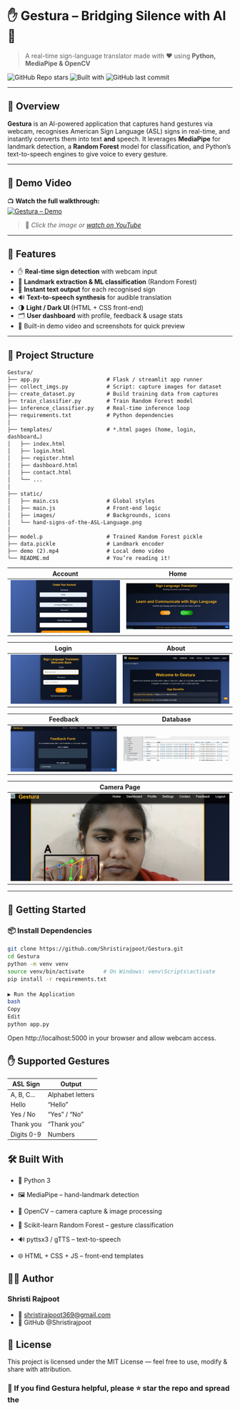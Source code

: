 # ✋ Gestura – Bridging Silence with AI 🤖  
> A real-time sign-language translator made with ❤️ using **Python, MediaPipe & OpenCV**
> 
![GitHub Repo stars](https://img.shields.io/github/stars/Shristirajpoot/Gestura-Retail-Accessibility-AI?style=social) 
![Built with](https://img.shields.io/badge/Built%20with-Python%20%7C%20MediaPipe%20%7C%20OpenCV-blue) 
![GitHub last commit](https://img.shields.io/github/last-commit/Shristirajpoot/Gestura-Retail-Accessibility-AI?color=brightgreen)



---

## 🌟 Overview
**Gestura** is an AI-powered application that captures hand gestures via webcam, recognises American Sign Language (ASL) signs in real-time, and instantly converts them into text **and** speech. It leverages **MediaPipe** for landmark detection, a **Random Forest** model for classification, and Python’s text-to-speech engines to give voice to every gesture.

---

## 🎥 Demo Video  
📺 **Watch the full walkthrough:**  
[![Gestura – Demo](https://img.youtube.com/vi/eQEPefRtuNg/0.jpg)](https://youtu.be/eQEPefRtuNg)

> 🔗 *Click the image or [watch on YouTube](https://youtu.be/eQEPefRtuNg)*
  

---

## 🎨 Features
- ✋ **Real-time sign detection** with webcam input  
- 🧠 **Landmark extraction & ML classification** (Random Forest)  
- 📝 **Instant text output** for each recognised sign  
- 🔊 **Text-to-speech synthesis** for audible translation  
- 🌗 **Light / Dark UI** (HTML + CSS front-end)  
- 🗂 **User dashboard** with profile, feedback & usage stats  
- 🎥 Built-in demo video and screenshots for quick preview  

---

## 📂 Project Structure
```plaintext
Gestura/
├── app.py                     # Flask / streamlit app runner
├── collect_imgs.py            # Script: capture images for dataset
├── create_dataset.py          # Build training data from captures
├── train_classifier.py        # Train Random Forest model
├── inference_classifier.py    # Real-time inference loop
├── requirements.txt           # Python dependencies
│
├── templates/                 # *.html pages (home, login, dashboard…)
│   ├── index.html
│   ├── login.html
│   ├── register.html
│   ├── dashboard.html
│   ├── contact.html
│   └── ...
│
├── static/
│   ├── main.css               # Global styles
│   ├── main.js                # Front-end logic
│   ├── images/                # Backgrounds, icons
│   └── hand-signs-of-the-ASL-Language.png
│
├── model.p                    # Trained Random Forest pickle
├── data.pickle                # Landmark encoder
├── demo (2).mp4               # Local demo video
└── README.md                  # You’re reading it!
```
| Account  | Home |
|-----------|------------|
| ![Home](./Screenshot%202025-01-28%20105641.png) | ![Login](./Screenshot%202025-01-30%20221835.png) |

| Login | About |
|----------|----------|
| ![Dashboard](./Screenshot%202025-01-30%20221905.png) | ![Feedback](./Screenshot%202025-01-30%20221937.png) |

| Feedback  |  Database |
|-------------|---------------|
| ![Camera](./Screenshot%202025-01-30%20222018.png) | ![Settings](./Screenshot%202025-01-30%20222513.png) |

| Camera Page |
|--------------|
| ![Profile](./Screenshot%202025-01-30%20224408.png) |

---

## 🚀 Getting Started

### 📦 Install Dependencies

```bash
git clone https://github.com/Shristirajpoot/Gestura.git
cd Gestura
python -m venv venv
source venv/bin/activate      # On Windows: venv\Scripts\activate
pip install -r requirements.txt

▶️ Run the Application
bash
Copy
Edit
python app.py
```
Open http://localhost:5000 in your browser and allow webcam access.

## ✋ Supported Gestures
| ASL Sign   | Output           |
| ---------- | ---------------- |
| A, B, C... | Alphabet letters |
| Hello      | “Hello”          |
| Yes / No   | “Yes” / “No”     |
| Thank you  | “Thank you”      |
| Digits 0-9 | Numbers          |


## 🛠️ Built With
- 🐍 Python 3

- 🖼 MediaPipe – hand-landmark detection

- 📸 OpenCV – camera capture & image processing

- 🌲 Scikit-learn Random Forest – gesture classification

- 🔊 pyttsx3 / gTTS – text-to-speech

- 🌐 HTML + CSS + JS – front-end templates

## 👩‍💻 Author
### Shristi Rajpoot
- 📧 shristirajpoot369@gmail.com
- 🔗 GitHub @Shristirajpoot

## 📄 License
This project is licensed under the MIT License — feel free to use, modify & share with attribution.

### 🌟 If you find Gestura helpful, please ⭐ star the repo and spread the
